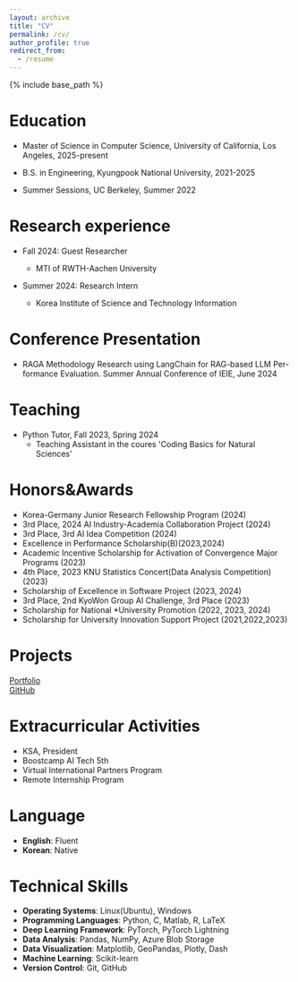 ```yaml
---
layout: archive
title: "CV"
permalink: /cv/
author_profile: true
redirect_from:
  - /resume
---
```


{% include base_path %}

Education
======
* Master of Science in Computer Science, University of California, Los Angeles, 2025-present

* B.S. in Engineering, Kyungpook National University, 2021-2025

* Summer Sessions, UC Berkeley, Summer 2022

Research experience
======
* Fall 2024: Guest Researcher
  * MTI of RWTH-Aachen University

* Summer 2024: Research Intern
  * Korea Institute of Science and Technology Information

Conference Presentation
======
* RAGA Methodology Research using LangChain for RAG-based LLM Per- formance Evaluation. Summer Annual Conference of IEIE, June 2024

Teaching
======
* Python Tutor, Fall 2023, Spring 2024
  * Teaching Assistant in the coures 'Coding Basics for Natural Sciences'

Honors&Awards
======
* Korea-Germany Junior Research Fellowship Program (2024)
* 3rd Place, 2024 AI Industry-Academia Collaboration Project (2024)
* 3rd Place, 3rd AI Idea Competition (2024)
* Excellence in Performance Scholarship(B)(2023,2024)
* Academic Incentive Scholarship for Activation of Convergence Major Programs (2023)
* 4th Place, 2023 KNU Statistics Concert(Data Analysis Competition)(2023) 
* Scholarship of Excellence in Software Project (2023, 2024)
* 3rd Place, 2nd KyoWon Group AI Challenge, 3rd Place (2023) 
* Scholarship for National *University Promotion (2022, 2023, 2024) 
* Scholarship for University Innovation Support Project (2021,2022,2023)

Projects
======
[Portfolio](https://alicehjjung.github.io/portfolio/)   
[GitHub](https://github.com/alicehjjung)

Extracurricular Activities
======
* KSA, President
* Boostcamp AI Tech 5th
* Virtual International Partners Program
* Remote Internship Program

Language
======
* **English**: Fluent
* **Korean**: Native

Technical Skills
=====
* **Operating Systems**: Linux(Ubuntu), Windows
* **Programming Languages**: Python, C, Matlab, R, LaTeX
* **Deep Learning Framework**: PyTorch, PyTorch Lightning
* **Data Analysis**: Pandas, NumPy, Azure Blob Storage
* **Data Visualization**: Matplotlib, GeoPandas, Plotly, Dash
* **Machine Learning**: Scikit-learn
* **Version Control**: Git, GitHub
